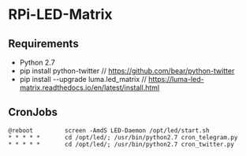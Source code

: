 # RPi-LED-Matrix
## Requirements
* Python 2.7
* pip install python-twitter // https://github.com/bear/python-twitter
* pip install --upgrade luma.led_matrix // https://luma-led-matrix.readthedocs.io/en/latest/install.html
## CronJobs
    @reboot         screen -AmdS LED-Daemon /opt/led/start.sh
    * * * * *       cd /opt/led/; /usr/bin/python2.7 cron_telegram.py
    * * * * *       cd /opt/led/; /usr/bin/python2.7 cron_twitter.py
